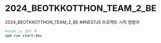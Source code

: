 # 2024_BEOTKKOTTHON_TEAM_2_BE
2024_BEOTKKOTTHON_TEAM_2_BE
##NESTJS 프로젝트 시작 명령어
```bash
#node.js 설치 후
npm run start:dev
```
